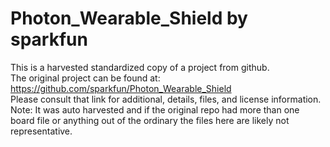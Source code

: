 
# Photon_Wearable_Shield by sparkfun  
This is a harvested standardized copy of a project from github.  
The original project can be found at:  
https://github.com/sparkfun/Photon_Wearable_Shield  
Please consult that link for additional, details, files, and license information.  
Note: It was auto harvested and if the original repo had more than one board file or anything out of the ordinary the files here are likely not representative.  
    